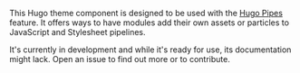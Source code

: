 This Hugo theme component is designed to be used with the [Hugo Pipes](https://gohugo.io/hugo-pipes/) feature. It offers ways to have modules add their own assets or particles to JavaScript and Stylesheet pipelines.

It's currently in development and while it's ready for use, its documentation might lack. Open an issue to find out more or to contribute.
